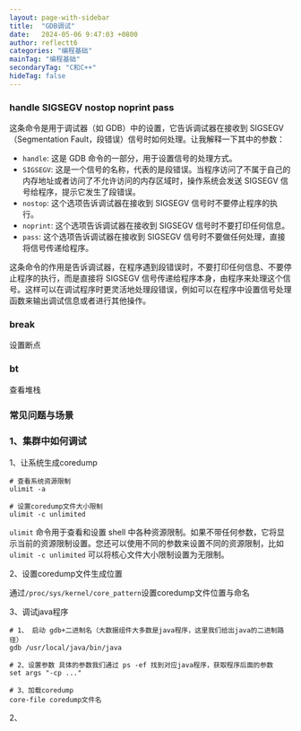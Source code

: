 ```yaml
---
layout: page-with-sidebar
title:  "GDB调试"
date:   2024-05-06 9:47:03 +0800
author: reflectt6
categories: "编程基础"
mainTag: "编程基础"
secondaryTag: "C和C++"
hideTag: false
---
```


### handle SIGSEGV nostop noprint pass

这条命令是用于调试器（如 GDB）中的设置，它告诉调试器在接收到 SIGSEGV（Segmentation Fault，段错误）信号时如何处理。让我解释一下其中的参数：

- `handle`: 这是 GDB 命令的一部分，用于设置信号的处理方式。
- `SIGSEGV`: 这是一个信号的名称，代表的是段错误。当程序访问了不属于自己的内存地址或者访问了不允许访问的内存区域时，操作系统会发送 SIGSEGV 信号给程序，提示它发生了段错误。
- `nostop`: 这个选项告诉调试器在接收到 SIGSEGV 信号时不要停止程序的执行。
- `noprint`: 这个选项告诉调试器在接收到 SIGSEGV 信号时不要打印任何信息。
- `pass`: 这个选项告诉调试器在接收到 SIGSEGV 信号时不要做任何处理，直接将信号传递给程序。

这条命令的作用是告诉调试器，在程序遇到段错误时，不要打印任何信息、不要停止程序的执行，而是直接将 SIGSEGV 信号传递给程序本身，由程序来处理这个信号。这样可以在调试程序时更灵活地处理段错误，例如可以在程序中设置信号处理函数来输出调试信息或者进行其他操作。

### break

设置断点



### bt

查看堆栈



### 常见问题与场景 

### 1、集群中如何调试

1、让系统生成coredump

```shell
# 查看系统资源限制
ulimit -a

# 设置coredump文件大小限制
ulimit -c unlimited
```

`ulimit` 命令用于查看和设置 shell 中各种资源限制。如果不带任何参数，它将显示当前的资源限制设置。您还可以使用不同的参数来设置不同的资源限制，比如 `ulimit -c unlimited` 可以将核心文件大小限制设置为无限制。

2、设置coredump文件生成位置

通过`/proc/sys/kernel/core_pattern`设置coredump文件位置与命名

3、调试java程序

```shell
# 1、 启动 gdb+二进制名（大数据组件大多数是java程序，这里我们给出java的二进制路径）
gdb /usr/local/java/bin/java

# 2、设置参数 具体的参数我们通过 ps -ef 找到对应java程序，获取程序后面的参数
set args "-cp ..."

# 3、加载coredump
core-file coredump文件名
```



2、
